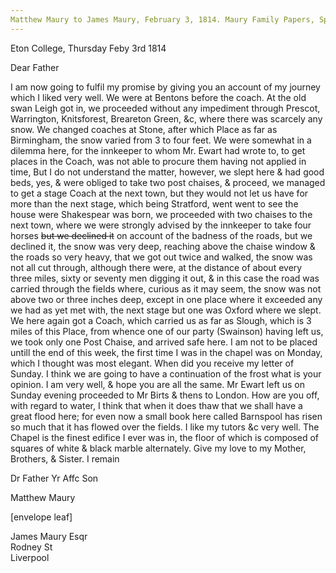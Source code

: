 ```yaml
---
Matthew Maury to James Maury, February 3, 1814. Maury Family Papers, Special Collections Research Center, Swem Library, College of William and Mary. Box 1b, Folder 40
---
```


Eton College, Thursday Feby 3rd 1814

Dear Father

I am now going to fulfil my promise by giving you an account of my journey which I liked very well. We were at Bentons before the coach. At the old swan Leigh got in, we proceeded without any impediment through Prescot, Warrington, Knitsforest, Breareton Green, &c, where there was scarcely any snow. We changed coaches at Stone, after which Place as far as Birmingham, the snow varied from 3 to four feet. We were somewhat in a dilemma here, for the innkeeper to whom Mr. Ewart had wrote to, to get places in the Coach, was not able to procure them having not applied in time, But I do not understand the matter, however, we slept here & had good beds, yes, & were obliged to take two post chaises, & proceed, we managed to get a stage Coach at the next town, but they would not  let us have for more than the next stage, which being Stratford, went went to see the house were Shakespear was born, we proceeded with two chaises to the next town, where we were strongly advised by the innkeeper to take four horses ~~but we declined it~~ on account of the badness of the roads, but we declined it, the snow was very deep, reaching above the chaise window & the roads so very heavy, that we got out twice and walked, the snow was not all cut through, although there were, at the distance of about every three miles, sixty or seventy men digging it out, & in this case the road was carried through the fields where, curious as it may seem, the snow was not above two or three inches deep, except in one place where it exceeded any we had as yet met with, the next stage but one was Oxford where we slept. We here again got a Coach, which carried us as far as Slough, which is 3 miles of this Place, from whence one of our party (Swainson) having left us, we took only one Post Chaise, and arrived safe here. I am not to be placed untill the end of this week, the first time I was in the chapel was on Monday, which I thought was most elegant. When did you receive my letter of Sunday. I think we are going to have a continuation of the frost what is your opinion. I am very well, & hope you are all the same. Mr Ewart left us on Sunday evening proceeded to Mr Birts & thens to London. How are you off, with regard to water, I think that when it does thaw that we shall have a great flood here; for even now a small book here called Barnspool has risen so much that it has flowed over the fields. I like my tutors &c very well. The Chapel is the finest edifice I ever was in, the floor of which is composed of squares of white & black marble alternately. Give my love to my Mother, Brothers, & Sister. I remain

Dr Father Yr Affc Son

Matthew Maury

[envelope leaf]

James Maury Esqr  
Rodney St  
Liverpool